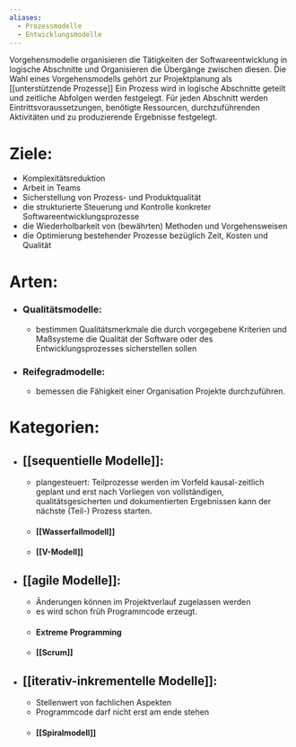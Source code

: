 ```yaml
---
aliases:
  - Prozessmodelle
  - Entwicklungsmodelle
---
```


Vorgehensmodelle organisieren die Tätigkeiten der Softwareentwicklung in logische Abschnitte und Organisieren die Übergänge zwischen diesen.
Die Wahl eines Vorgehensmodells gehört zur Projektplanung als [[unterstützende Prozesse]]
Ein Prozess wird in logische Abschnitte geteilt und zeitliche Abfolgen werden festgelegt.
Für jeden Abschnitt werden Eintrittsvoraussetzungen, benötigte Ressourcen, durchzuführenden Aktivitäten und zu produzierende Ergebnisse festgelegt.

# Ziele:
- Komplexitätsreduktion
- Arbeit in Teams
- Sicherstellung von Prozess- und Produktqualität
- die strukturierte Steuerung und Kontrolle konkreter Softwareentwicklungsprozesse
- die Wiederholbarkeit von (bewährten) Methoden und Vorgehensweisen
- die Optimierung bestehender Prozesse bezüglich Zeit, Kosten und Qualität


# Arten:
- ### Qualitätsmodelle:
	- bestimmen Qualitätsmerkmale die durch vorgegebene Kriterien und Maßsysteme die Qualität der Software oder des Entwicklungsprozesses sicherstellen sollen
- ### Reifegradmodelle:
	- bemessen die Fähigkeit einer Organisation Projekte durchzuführen.

# Kategorien:
- ## [[sequentielle Modelle]]:
	- plangesteuert: Teilprozesse werden im Vorfeld kausal-zeitlich geplant und erst nach Vorliegen von vollständigen, qualitätsgesicherten und dokumentierten Ergebnissen kann der nächste (Teil-) Prozess starten.
	- #### [[Wasserfallmodell]]
	- #### [[V-Modell]]
- ## [[agile Modelle]]:
	- Änderungen können im Projektverlauf zugelassen werden
	- es wird schon früh Programmcode erzeugt.
	- #### Extreme Programming
	- #### [[Scrum]]
- ## [[iterativ-inkrementelle Modelle]]:
	- Stellenwert von fachlichen Aspekten
	- Programmcode darf nicht erst am ende stehen
	- #### [[Spiralmodell]]




